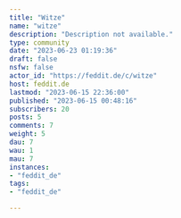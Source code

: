 ```yaml
---
title: "Witze" 
name: "witze"
description: "Description not available."
type: community
date: "2023-06-23 01:19:36"
draft: false
nsfw: false
actor_id: "https://feddit.de/c/witze"
host: feddit.de
lastmod: "2023-06-15 22:36:00"
published: "2023-06-15 00:48:16"
subscribers: 20
posts: 5
comments: 7
weight: 5
dau: 7
wau: 1
mau: 7
instances:
- "feddit_de"
tags: 
- "feddit_de"

---
```

